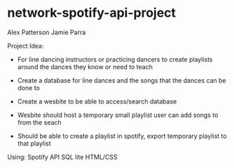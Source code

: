 # network-spotify-api-project

Alex Patterson
Jamie Parra  


Project Idea:  

 - For line dancing instructors or practicing dancers to create playlists around the dances they know or need to teach  
  
  

 - Create a database for line dances and the songs that the dances can be done to  

 - Create a wesbite to be able to access/search database  

 - Wesbite should host a temporary small playlist user can add songs to from the seach  

 - Should be able to create a playlist in spotify, export temporary playlist to that playlist  



Using:
Spotify API
SQL lite
HTML/CSS
